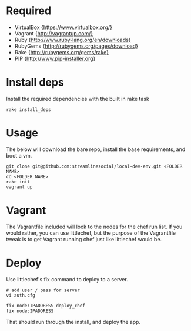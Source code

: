 Required
========

- VirtualBox {https://www.virtualbox.org/}
- Vagrant {http://vagrantup.com/}
- Ruby {http://www.ruby-lang.org/en/downloads}
- RubyGems {http://rubygems.org/pages/download}
- Rake {http://rubygems.org/gems/rake}
- PIP {http://www.pip-installer.org}

Install deps
============

Install the required dependencies with the built in rake task

    rake install_deps

Usage
=====

The below will download the bare repo, install the base requirements, and boot a vm.

    git clone git@github.com:streamlinesocial/local-dev-env.git <FOLDER NAME>
    cd <FOLDER NAME>
    rake init
    vagrant up

Vagrant
=======

The Vagrantfile included will look to the nodes for the chef run list. If you would rather, you can use littlechef, but the purpose of the Vagrantfile tweak is to get Vagrant running chef just like littlechef would be.

Deploy
======

Use littlechef's fix command to deploy to a server.

    # add user / pass for server
    vi auth.cfg

    fix node:IPADDRESS deploy_chef
    fix node:IPADDRESS

That should run through the install, and deploy the app.
